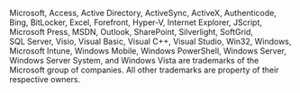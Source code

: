 <Token xmlns:xlink="http://www.w3.org/1999/xlink">Microsoft, Access, Active Directory, ActiveSync, ActiveX, Authenticode, Bing, BitLocker, Excel, Forefront, Hyper-V, Internet Explorer, JScript, Microsoft Press, MSDN, Outlook, SharePoint, Silverlight, SoftGrid, SQL Server, Visio, Visual Basic, Visual C++, Visual Studio, Win32, Windows, Microsoft Intune, Windows Mobile, Windows PowerShell, Windows Server, Windows Server System, and Windows Vista are trademarks of the Microsoft group of companies. All other trademarks are property of their respective owners.</Token>
